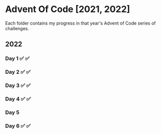 # Advent Of Code [2021, 2022]


Each folder contains my progress in that year's Advent of Code series of challenges. 

## 2022
### Day 1 ✅ ✅ 
### Day 2 ✅ ✅ 
### Day 3 ✅ ✅ 
### Day 4 ✅ ✅ 
### Day 5
### Day 6 ✅ ✅ 